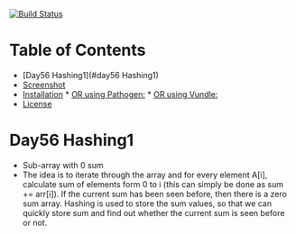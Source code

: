 [![Build Status](https://travis-ci.org/ekalinin/github-markdown-toc.svg?branch=master)](https://travis-ci.org/ekalinin/github-markdown-toc)
<!--ts-->
Table of Contents
=================

  * [Day56 Hashing1](#day56 Hashing1)
  * [Screenshot](#screenshot)
  * [Installation](#installation)
        * [OR using Pathogen:](#or-using-pathogen)
        * [OR using Vundle:](#or-using-vundle)
  * [License](#license)
<!--te-->

Day56 Hashing1
=================
 * Sub-array with 0 sum
  * The idea is to iterate through the array and for every element A[i], calculate sum of elements form 0 to i (this can simply be done as sum += arr[i]). If the current sum has been seen before, then there is a zero sum array. Hashing is used to store the sum values, so that we can quickly store sum and find out whether the current sum is seen before or not.
